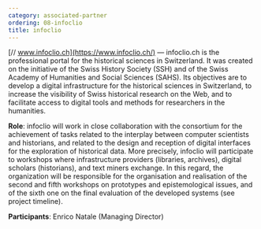 ```yaml
---
category: associated-partner
ordering: 08-infoclio
title: infoclio
---
```


[// www.infoclio.ch](https://www.infoclio.ch/) &mdash; infoclio.ch is the professional portal for the historical sciences in Switzerland. It was created on the initiative of the Swiss History Society (SSH) and of the Swiss Academy of Humanities and Social Sciences (SAHS). Its objectives are to develop a digital infrastructure for the historical sciences in Switzerland, to increase the visibility of Swiss historical research on the Web, and to facilitate access to digital tools and methods for researchers in the humanities.

**Role**: infoclio will work in close collaboration with the consortium for the achievement of tasks related to the interplay between computer scientists and historians, and related to the design and reception of digital interfaces for the exploration of historical data. More precisely, infoclio will participate to workshops where infrastructure providers (libraries, archives), digital scholars (historians), and text miners exchange. In this regard, the organization will be responsible for the organisation and realisation of the second and fifth workshops on prototypes and epistemological issues, and of the sixth one on the final evaluation of the developed systems (see project timeline).

<!---Besides, infoclio will help to identify opportunities for the improvement of existing portals in order to promote innovative digital scholarship practices; support the investigation of the potentials of digital approaches; encourage the improvement of digital literacy; co-design computational tools for the exploration of historical sources, and identify and serve user needs.-->

**Participants**: Enrico Natale (Managing Director)
